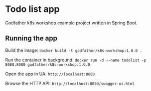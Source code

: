 # Todo list app
Godfather k8s workshop example project written in Spring Boot.

## Running the app
Build the image:
`docker build -t godfather/k8s-workshop:1.0.0 .`

Run the container in background:
`docker run -d --name todolist -p 8080:8080 godfather/k8s-workshop:1.0.0`

Open the app in UA:
`http://localhost:8080`

Browse the HTTP API:
`http://localhost:8080/swagger-ui.html`

